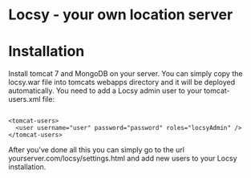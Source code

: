 Locsy - your own location server
=====

Installation
===

Install tomcat 7 and MongoDB on your server. You can simply copy the locsy.war file into
tomcats webapps directory and it will be deployed automatically. You need to add a Locsy admin
user to your tomcat-users.xml file:

<pre><code>
&lt;tomcat-users&gt;
  &lt;user username="user" password="password" roles="locsyAdmin" /&gt;
&lt;/tomcat-users&gt;
</code></pre>

After you've done all this you can simply go to the url yourserver.com/locsy/settings.html and add new users to your
Locsy installation.
